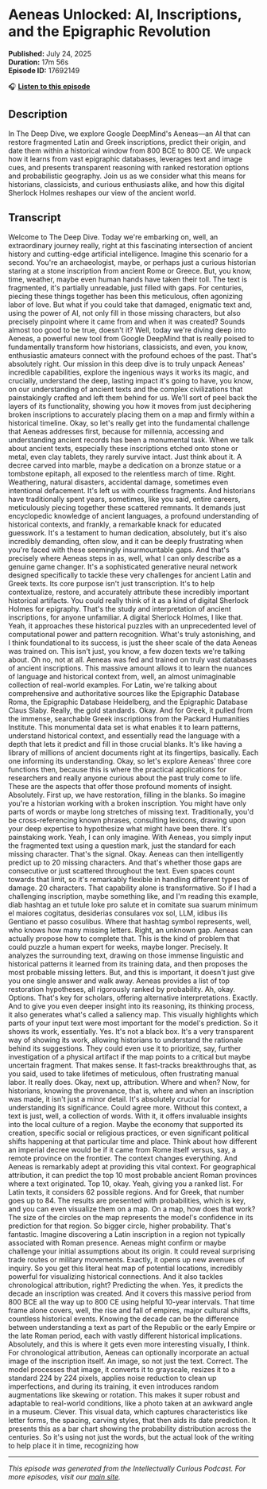 # Aeneas Unlocked: AI, Inscriptions, and the Epigraphic Revolution

**Published:** July 24, 2025  
**Duration:** 17m 56s  
**Episode ID:** 17692149

🎧 **[Listen to this episode](https://intellectuallycurious.buzzsprout.com/2529712/episodes/17692149-aeneas-unlocked-ai-inscriptions-and-the-epigraphic-revolution)**

## Description

In The Deep Dive, we explore Google DeepMind's Aeneas—an AI that can restore fragmented Latin and Greek inscriptions, predict their origin, and date them within a historical window from 800 BCE to 800 CE. We unpack how it learns from vast epigraphic databases, leverages text and image cues, and presents transparent reasoning with ranked restoration options and probabilistic geography. Join us as we consider what this means for historians, classicists, and curious enthusiasts alike, and how this digital Sherlock Holmes reshapes our view of the ancient world.

## Transcript

Welcome to The Deep Dive. Today we're embarking on, well, an extraordinary journey really, right at this fascinating intersection of ancient history and cutting-edge artificial intelligence. Imagine this scenario for a second. You're an archaeologist, maybe, or perhaps just a curious historian staring at a stone inscription from ancient Rome or Greece. But, you know, time, weather, maybe even human hands have taken their toll. The text is fragmented, it's partially unreadable, just filled with gaps. For centuries, piecing these things together has been this meticulous, often agonizing labor of love. But what if you could take that damaged, enigmatic text and, using the power of AI, not only fill in those missing characters, but also precisely pinpoint where it came from and when it was created? Sounds almost too good to be true, doesn't it? Well, today we're diving deep into Aeneas, a powerful new tool from Google DeepMind that is really poised to fundamentally transform how historians, classicists, and even, you know, enthusiastic amateurs connect with the profound echoes of the past. That's absolutely right. Our mission in this deep dive is to truly unpack Aeneas' incredible capabilities, explore the ingenious ways it works its magic, and crucially, understand the deep, lasting impact it's going to have, you know, on our understanding of ancient texts and the complex civilizations that painstakingly crafted and left them behind for us. We'll sort of peel back the layers of its functionality, showing you how it moves from just deciphering broken inscriptions to accurately placing them on a map and firmly within a historical timeline. Okay, so let's really get into the fundamental challenge that Aeneas addresses first, because for millennia, accessing and understanding ancient records has been a monumental task. When we talk about ancient texts, especially these inscriptions etched onto stone or metal, even clay tablets, they rarely survive intact. Just think about it. A decree carved into marble, maybe a dedication on a bronze statue or a tombstone epitaph, all exposed to the relentless march of time. Right. Weathering, natural disasters, accidental damage, sometimes even intentional defacement. It's left us with countless fragments. And historians have traditionally spent years, sometimes, like you said, entire careers, meticulously piecing together these scattered remnants. It demands just encyclopedic knowledge of ancient languages, a profound understanding of historical contexts, and frankly, a remarkable knack for educated guesswork. It's a testament to human dedication, absolutely, but it's also incredibly demanding, often slow, and it can be deeply frustrating when you're faced with these seemingly insurmountable gaps. And that's precisely where Aeneas steps in as, well, what I can only describe as a genuine game changer. It's a sophisticated generative neural network designed specifically to tackle these very challenges for ancient Latin and Greek texts. Its core purpose isn't just transcription. It's to help contextualize, restore, and accurately attribute these incredibly important historical artifacts. You could really think of it as a kind of digital Sherlock Holmes for epigraphy. That's the study and interpretation of ancient inscriptions, for anyone unfamiliar. A digital Sherlock Holmes, I like that. Yeah, it approaches these historical puzzles with an unprecedented level of computational power and pattern recognition. What's truly astonishing, and I think foundational to its success, is just the sheer scale of the data Aeneas was trained on. This isn't just, you know, a few dozen texts we're talking about. Oh no, not at all. Aeneas was fed and trained on truly vast databases of ancient inscriptions. This massive amount allows it to learn the nuances of language and historical context from, well, an almost unimaginable collection of real-world examples. For Latin, we're talking about comprehensive and authoritative sources like the Epigraphic Database Roma, the Epigraphic Database Heidelberg, and the Epigraphic Database Claus Slaby. Really, the gold standards. Okay. And for Greek, it pulled from the immense, searchable Greek inscriptions from the Packard Humanities Institute. This monumental data set is what enables it to learn patterns, understand historical context, and essentially read the language with a depth that lets it predict and fill in those crucial blanks. It's like having a library of millions of ancient documents right at its fingertips, basically. Each one informing its understanding. Okay, so let's explore Aeneas' three core functions then, because this is where the practical applications for researchers and really anyone curious about the past truly come to life. These are the aspects that offer those profound moments of insight. Absolutely. First up, we have restoration, filling in the blanks. So imagine you're a historian working with a broken inscription. You might have only parts of words or maybe long stretches of missing text. Traditionally, you'd be cross-referencing known phrases, consulting lexicons, drawing upon your deep expertise to hypothesize what might have been there. It's painstaking work. Yeah, I can only imagine. With Aeneas, you simply input the fragmented text using a question mark, just the standard for each missing character. That's the signal. Okay. Aeneas can then intelligently predict up to 20 missing characters. And that's whether those gaps are consecutive or just scattered throughout the text. Even spaces count towards that limit, so it's remarkably flexible in handling different types of damage. 20 characters. That capability alone is transformative. So if I had a challenging inscription, maybe something like, and I'm reading this example, diab hashtag an et tutule loke pro salute et in comitate sua suarum minimum el maiores cogitatus, desiderias consulares vox sol, LLM, idibus ilis Gentiano et passo cosulibus. Where that hashtag symbol represents, well, who knows how many missing letters. Right, an unknown gap. Aeneas can actually propose how to complete that. This is the kind of problem that could puzzle a human expert for weeks, maybe longer. Precisely. It analyzes the surrounding text, drawing on those immense linguistic and historical patterns it learned from its training data, and then proposes the most probable missing letters. But, and this is important, it doesn't just give you one single answer and walk away. Aeneas provides a list of top restoration hypotheses, all rigorously ranked by probability. Ah, okay. Options. That's key for scholars, offering alternative interpretations. Exactly. And to give you even deeper insight into its reasoning, its thinking process, it also generates what's called a saliency map. This visually highlights which parts of your input text were most important for the model's prediction. So it shows its work, essentially. Yes. It's not a black box. It's a very transparent way of showing its work, allowing historians to understand the rationale behind its suggestions. They could even use it to prioritize, say, further investigation of a physical artifact if the map points to a critical but maybe uncertain fragment. That makes sense. It fast-tracks breakthroughs that, as you said, used to take lifetimes of meticulous, often frustrating manual labor. It really does. Okay, next up, attribution. Where and when? Now, for historians, knowing the provenance, that is, where and when an inscription was made, it isn't just a minor detail. It's absolutely crucial for understanding its significance. Could agree more. Without this context, a text is just, well, a collection of words. With it, it offers invaluable insights into the local culture of a region. Maybe the economy that supported its creation, specific social or religious practices, or even significant political shifts happening at that particular time and place. Think about how different an imperial decree would be if it came from Rome itself versus, say, a remote province on the frontier. The context changes everything. And Aeneas is remarkably adept at providing this vital context. For geographical attribution, it can predict the top 10 most probable ancient Roman provinces where a text originated. Top 10, okay. Yeah, giving you a ranked list. For Latin texts, it considers 62 possible regions. And for Greek, that number goes up to 84. The results are presented with probabilities, which is key, and you can even visualize them on a map. On a map, how does that work? The size of the circles on the map represents the model's confidence in its prediction for that region. So bigger circle, higher probability. That's fantastic. Imagine discovering a Latin inscription in a region not typically associated with Roman presence. Aeneas might confirm or maybe challenge your initial assumptions about its origin. It could reveal surprising trade routes or military movements. Exactly, it opens up new avenues of inquiry. So you get this literal heat map of potential locations, incredibly powerful for visualizing historical connections. And it also tackles chronological attribution, right? Predicting the when. Yes, it predicts the decade an inscription was created. And it covers this massive period from 800 BCE all the way up to 800 CE using helpful 10-year intervals. That time frame alone covers, well, the rise and fall of empires, major cultural shifts, countless historical events. Knowing the decade can be the difference between understanding a text as part of the Republic or the early Empire or the late Roman period, each with vastly different historical implications. Absolutely, and this is where it gets even more interesting visually, I think. For chronological attribution, Aeneas can optionally incorporate an actual image of the inscription itself. An image, so not just the text. Correct. The model processes that image, it converts it to grayscale, resizes it to a standard 224 by 224 pixels, applies noise reduction to clean up imperfections, and during its training, it even introduces random augmentations like skewing or rotation. This makes it super robust and adaptable to real-world conditions, like a photo taken at an awkward angle in a museum. Clever. This visual data, which captures characteristics like letter forms, the spacing, carving styles, that then aids its date prediction. It presents this as a bar chart showing the probability distribution across the centuries. So it's using not just the words, but the actual look of the writing to help place it in time, recognizing how

---
*This episode was generated from the Intellectually Curious Podcast. For more episodes, visit our [main site](https://intellectuallycurious.buzzsprout.com).*
